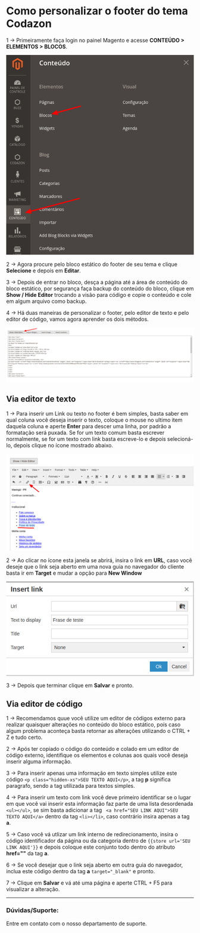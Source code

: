 # Como personalizar o footer do tema Codazon

1 -> Primeiramente faça login no painel Magento e acesse **CONTEÚDO > ELEMENTOS > BLOCOS**.

![personalizando o footer](https://github.com/Oficina-do-Dev/Tutoriais/blob/main/Magento_2/061%20-%20Como%20personalizar%20o%20footer%20(tema%20Codazon)/images/image1.png)

2 -> Agora procure pelo bloco estático do footer de seu tema e clique **Selecione** e depois em **Editar**.

3 -> Depois de entrar no bloco, desça a página até a área de conteúdo do bloco estático, por segurança faça backup do conteúdo do bloco, clique em **Show / Hide Editor** trocando a visão para código e copie o conteúdo e cole em algum arquivo como backup.

4 -> Há duas maneiras de personalizar o footer, pelo editor de texto e pelo editor de código, vamos agora aprender os dois métodos. 

![personalizando o footer](https://github.com/Oficina-do-Dev/Tutoriais/blob/main/Magento_2/061%20-%20Como%20personalizar%20o%20footer%20(tema%20Codazon)/images/image2.png)

## Via editor de texto

1 -> Para inserir um Link ou texto no footer é bem simples, basta saber em qual coluna você deseja inserir o texto, coloque o mouse no ultimo item daquela coluna e aperte **Enter** para descer uma linha, por padrão a formatação será puxada. Se for um texto comum basta escrever normalmente, se for um texto com link basta escreve-lo e depois selecioná-lo, depois clique no ícone mostrado abaixo.

![personalizando o footer](https://github.com/Oficina-do-Dev/Tutoriais/blob/main/Magento_2/061%20-%20Como%20personalizar%20o%20footer%20(tema%20Codazon)/images/image3.png)

2 -> Ao clicar no ícone esta janela se abrirá, insira o link em **URL**, caso você deseje que o link seja aberto em uma nova guia no navegador do cliente basta ir em **Target** e mudar a opção para **New Window**

![personalizando o footer](https://github.com/Oficina-do-Dev/Tutoriais/blob/main/Magento_2/061%20-%20Como%20personalizar%20o%20footer%20(tema%20Codazon)/images/image4.png)

3 -> Depois que terminar clique em **Salvar** e pronto.

## Via editor de código

1 -> Recomendamos quue você utilize um editor de códigos externo para realizar quaisquer alterações no conteúdo do bloco estático, poís caso algum problema aconteça basta retornar as alterações utilizando o CTRL + Z e tudo certo.

2 -> Após ter copiado o código do conteúdo e colado em um editor de código externo, identifique os elementos e colunas aos quais você deseja inserir alguma informação.

3 -> Para inserir apenas uma informação em texto simples utilize este código ```<p class="hidden-xs">SEU TEXTO AQUI</p>```, a tag **p** significa paragrafo, sendo a tag utilizada para textos simples.

4 -> Para inserir um texto com link você deve primeiro identificar se o lugar em que você vai inserir esta informação faz parte de uma lista desordenada ```<ul></ul>```, se sim basta adicionar a tag ``` <a href="SEU LINK AQUI">SEU TEXTO AQUI</a>``` dentro da tag ```<li></li>```, caso contrário insira apenas a tag **a**.

5 -> Caso você vá utlizar um link interno de redirecionamento, insira o código identificador da página ou da categoria dentro de ```{{store url='SEU LINK AQUI'}}``` e depois coloque este conjunto todo dentro do atributo **href=""** da tag **a**.

6 -> Se você desejar que o link seja aberto em outra guia do navegador, inclua este código dentro da tag **a** ```target="_blank"``` e pronto.

7 -> Clique em **Salvar** e vá até uma página e aperte CTRL + F5 para visualizar a alteração.

<hr>

### Dúvidas/Suporte:
Entre em contato com o nosso departamento de suporte.